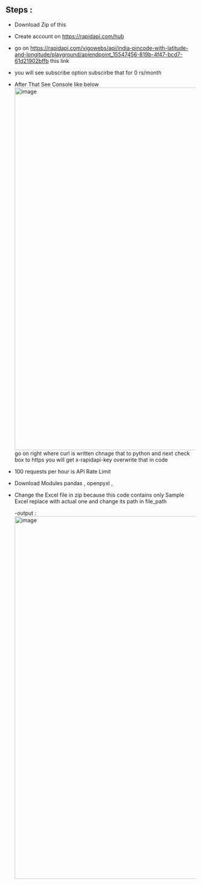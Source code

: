 ## Steps :  
- Download Zip of this
- Create account on https://rapidapi.com/hub
- go on https://rapidapi.com/vigowebs/api/india-pincode-with-latitude-and-longitude/playground/apiendpoint_15547456-819b-4f47-bcd7-61d21902bffb this link
- you will see subscribe option subscirbe that for 0 rs/month
- After That See Console like below
  <img width="959" alt="image" src="https://github.com/user-attachments/assets/56937494-0c1c-41e5-a694-9743c2f083ad">
go on right where curl is written chnage that to python and next check box to https you will get x-rapidapi-key overwrite that in code

- 100 requests per hour is API Rate Limit 
- Download Modules pandas , openpyxl , 
- Change the Excel file in zip because this code contains only Sample Excel replace with actual one and change its path in file_path

  -output :
  <img width="959" alt="image" src="https://github.com/user-attachments/assets/300872e2-d638-43f7-bcc3-8ada058766d3">


